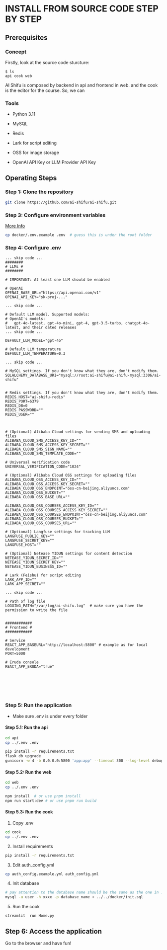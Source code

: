 # INSTALL FROM SOURCE CODE STEP BY STEP
## Prerequisites
### Concept
Firstly, look at the source code sturcture:
```
$ ls
api cook web
```
AI Shifu is composed by backend in api and frontend in web. and the cook is the editor for the course.
So, we can

### Tools
- Python 3.11
- MySQL
- Redis
- Lark for script editing
- OSS for image storage

- OpenAI API Key or LLM Provider API Key

## Operating Steps

### Step 1: Clone the repository

```bash
git clone https://github.com/ai-shifu/ai-shifu.git
```


### Step 3: Configure environment variables

[More Info](https://github.com/ai-shifu/ai-shifu-docs/blob/main/zh_CN/guides/environment-variables.md)
```bash
cp docker/.env.example .env  # guess this is under the root folder
```

### Step 4: Configure .env
```
... skip code ...
########
# LLMs #
########

# IMPORTANT: At least one LLM should be enabled

# OpenAI
OPENAI_BASE_URL="https://api.openai.com/v1"
OPENAI_API_KEY="sk-proj-..."

... skip code ...

# Default LLM model. Supported models:
# OpenAI's models:
#   gpt-4o-latest, gpt-4o-mini, gpt-4, gpt-3.5-turbo, chatgpt-4o-latest, and their dated releases
... skip code ...

DEFAULT_LLM_MODEL="gpt-4o"

# Default LLM temperature
DEFAULT_LLM_TEMPERATURE=0.3

... skip code ...

# MySQL settings. If you don't know what they are, don't modify them.
SQLALCHEMY_DATABASE_URI="mysql://root:ai-shifu@ai-shifu-mysql:3306/ai-shifu"


# Redis settings. If you don't know what they are, don't modify them.
REDIS_HOST="ai-shifu-redis"
REDIS_PORT=6379
REDIS_DB=0
REDIS_PASSWORD=""
REDIS_USER=""



# (Optional) Alibaba Cloud settings for sending SMS and uploading files
ALIBABA_CLOUD_SMS_ACCESS_KEY_ID=""
ALIBABA_CLOUD_SMS_ACCESS_KEY_SECRET=""
ALIBABA_CLOUD_SMS_SIGN_NAME=""
ALIBABA_CLOUD_SMS_TEMPLATE_CODE=""

# Universal verification code
UNIVERSAL_VERIFICATION_CODE="1024"

# (Optional) Alibaba Cloud OSS settings for uploading files
ALIBABA_CLOUD_OSS_ACCESS_KEY_ID=""
ALIBABA_CLOUD_OSS_ACCESS_KEY_SECRET=""
ALIBABA_CLOUD_OSS_ENDPOINT="oss-cn-beijing.aliyuncs.com"
ALIBABA_CLOUD_OSS_BUCKET=""
ALIBABA_CLOUD_OSS_BASE_URL=""

ALIBABA_CLOUD_OSS_COURSES_ACCESS_KEY_ID=""
ALIBABA_CLOUD_OSS_COURSES_ACCESS_KEY_SECRET=""
ALIBABA_CLOUD_OSS_COURSES_ENDPOINT="oss-cn-beijing.aliyuncs.com"
ALIBABA_CLOUD_OSS_COURSES_BUCKET=""
ALIBABA_CLOUD_OSS_COURSES_URL=""

# (Optional) Langfuse settings for tracking LLM
LANGFUSE_PUBLIC_KEY=""
LANGFUSE_SECRET_KEY=""
LANGFUSE_HOST=""

# (Optional) Netease YIDUN settings for content detection
NETEASE_YIDUN_SECRET_ID=""
NETEASE_YIDUN_SECRET_KEY=""
NETEASE_YIDUN_BUSINESS_ID=""

# Lark (Feishu) for script editing
LARK_APP_ID=""
LARK_APP_SECRET=""

... skip code ...

# Path of log file
LOGGING_PATH="/var/log/ai-shifu.log"  # make sure you have the permission to write the file


############
# Frontend #
############

# Service
REACT_APP_BASEURL="http://localhost:5800" # example as for local development
PORT=5000

# Eruda console
REACT_APP_ERUDA="true"







```

### Step 5: Run the application
* Make sure .env is under every folder

#### Step 5.1: Run the api
```bash
cd api
cp ../.env .env

pip install -r requirements.txt
flask db upgrade
gunicorn -w 4 -b 0.0.0.0:5800 'app:app' --timeout 300 --log-level debug --access-logfile /var/log/app.log --capture-output
```

#### Step 5.2: Run the web
```bash
cd web
cp ../.env .env

npm install  # or use pnpm install
npm run start:dev # or use pnpm run build
```

#### Step 5.3: Run the cook
1. Copy .env
```bash
cd cook
cp ../.env .env
```

2. Install requirements
```bash
pip install -r requirements.txt
```

3. Edit auth_config.yml
```bash
cp auth_config.example.yml auth_config.yml
```
4. Init database
```bash
# pay attention to the database name should be the same as the one in .env
mysql -u user -h xxxx -p database_name < ../../docker/init.sql
```

5. Run the cook
```bash
streamlit  run Home.py
```

## Step 6: Access the application
Go to the browser and have fun!              
